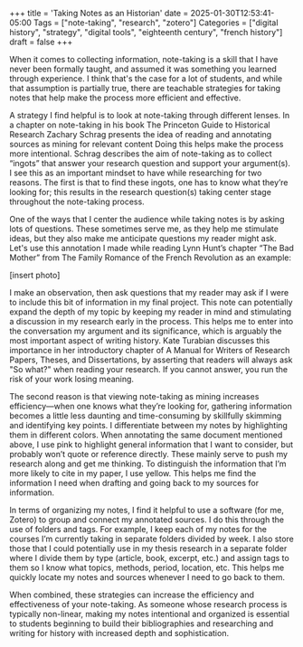 +++
title = 'Taking Notes as an Historian'
date = 2025-01-30T12:53:41-05:00
Tags = ["note-taking", "research", "zotero"]
Categories = ["digital history", "strategy", "digital tools", "eighteenth century", "french history"]
draft = false
+++

When it comes to collecting information, note-taking is a skill that I have never been formally taught, and assumed it was something you learned through experience. I think that's the case for a lot of students, and while that assumption is partially true, there are teachable strategies for taking notes that help make the process more efficient and effective. 

A strategy I find helpful is to look at note-taking through different lenses. In a chapter on note-taking in his book The Princeton Guide to Historical Research Zachary Schrag presents the idea of reading and annotating sources as mining for relevant content Doing this helps make the process more intentional. Schrag describes the aim of note-taking as to collect “ingots” that answer your research question and support your argument(s). I see this as an important mindset to have while researching for two reasons. The first is that to find these ingots, one has to know what they’re looking for; this results in the research question(s) taking center stage throughout the note-taking process.

One of the ways that I center the audience while taking notes is by asking lots of questions. These sometimes serve me, as they help me stimulate ideas, but they also make me anticipate questions my reader might ask. Let's use this annotation I made while reading Lynn Hunt’s chapter “The Bad Mother” from The Family Romance of the French Revolution as an example:

[insert photo]

I make an observation, then ask questions that my reader may ask if I were to include this bit of information in my final project. This note can potentially expand the depth of my topic by keeping my reader in mind and stimulating a discussion in my research early in the process. This helps me to enter into the conversation my argument and its significance, which is arguably the most important aspect of writing history. Kate Turabian discusses this importance in her introductory chapter of A Manual for Writers of Research Papers, Theses, and Dissertations, by asserting that readers will always ask "So what?" when reading your research. If you cannot answer, you run the risk of your work losing meaning.

The second reason is that viewing note-taking as mining increases efficiency—when one knows what they’re looking for, gathering information becomes a little less daunting and time-consuming by skillfully skimming and identifying key points. I differentiate between my notes by highlighting them in different colors. When annotating the same document mentioned above, I use pink to highlight general information that I want to consider, but probably won’t quote or reference directly. These mainly serve to push my research along and get me thinking. To distinguish the information that I’m more likely to cite in my paper, I use yellow. This helps me find the information I need when drafting and going back to my sources for information.

In terms of organizing my notes, I find it helpful to use a software (for me, Zotero) to group and connect my annotated sources. I do this through the use of folders and tags. For example, I keep each of my notes for the courses I’m currently taking in separate folders divided by week. I also store those that I could potentially use in my thesis research in a separate folder where I divide them by type (article, book, excerpt, etc.) and assign tags to them so I know what topics, methods, period, location, etc. This helps me quickly locate my notes and sources whenever I need to go back to them.

When combined, these strategies can increase the efficiency and effectiveness of your note-taking. As someone whose research process is typically non-linear, making my notes intentional and organized is essential to students beginning to build their bibliographies and researching and writing for history with increased depth and sophistication.